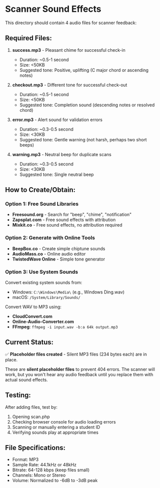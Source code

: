 # Scanner Sound Effects

This directory should contain 4 audio files for scanner feedback:

## Required Files:

1. **success.mp3** - Pleasant chime for successful check-in
   - Duration: ~0.5-1 second
   - Size: <50KB
   - Suggested tone: Positive, uplifting (C major chord or ascending notes)

2. **checkout.mp3** - Different tone for successful check-out
   - Duration: ~0.5-1 second  
   - Size: <50KB
   - Suggested tone: Completion sound (descending notes or resolved chord)

3. **error.mp3** - Alert sound for validation errors
   - Duration: ~0.3-0.5 second
   - Size: <30KB
   - Suggested tone: Gentle warning (not harsh, perhaps two short beeps)

4. **warning.mp3** - Neutral beep for duplicate scans
   - Duration: ~0.3-0.5 second
   - Size: <30KB
   - Suggested tone: Single neutral beep

## How to Create/Obtain:

### Option 1: Free Sound Libraries
- **Freesound.org** - Search for "beep", "chime", "notification"
- **Zapsplat.com** - Free sound effects with attribution
- **Mixkit.co** - Free sound effects, no attribution required

### Option 2: Generate with Online Tools
- **BeepBox.co** - Create simple chiptune sounds
- **AudioMass.co** - Online audio editor
- **TwistedWave Online** - Simple tone generator

### Option 3: Use System Sounds
Convert existing system sounds from:
- Windows: `C:\Windows\Media\` (e.g., Windows Ding.wav)
- macOS: `/System/Library/Sounds/`

Convert WAV to MP3 using:
- **CloudConvert.com**
- **Online-Audio-Converter.com**
- **FFmpeg**: `ffmpeg -i input.wav -b:a 64k output.mp3`

## Current Status:
✅ **Placeholder files created** - Silent MP3 files (234 bytes each) are in place.

These are **silent placeholder files** to prevent 404 errors. The scanner will work, but you won't hear any audio feedback until you replace them with actual sound effects.

## Testing:
After adding files, test by:
1. Opening scan.php
2. Checking browser console for audio loading errors
3. Scanning or manually entering a student ID
4. Verifying sounds play at appropriate times

## File Specifications:
- Format: MP3
- Sample Rate: 44.1kHz or 48kHz
- Bitrate: 64-128 kbps (keep files small)
- Channels: Mono or Stereo
- Volume: Normalized to -6dB to -3dB peak

